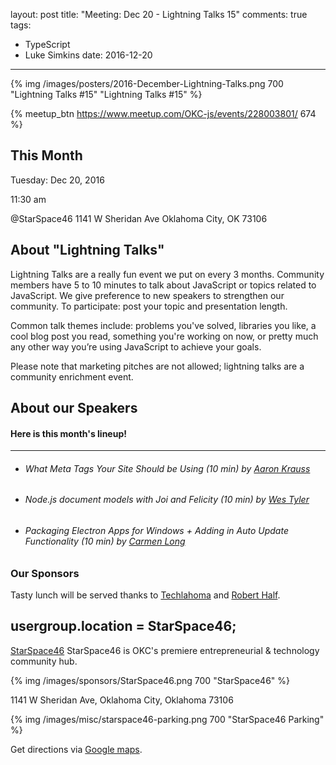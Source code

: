 layout: post
title: "Meeting: Dec 20 - Lightning Talks 15"
comments: true
tags:
  - TypeScript
  - Luke Simkins
date: 2016-12-20
---

{% img /images/posters/2016-December-Lightning-Talks.png 700 "Lightning Talks #15" "Lightning Talks #15" %}

{% meetup_btn https://www.meetup.com/OKC-js/events/228003801/ 674 %}

## This Month
Tuesday: Dec 20, 2016

11:30 am

@StarSpace46
1141 W Sheridan Ave
Oklahoma City, OK
73106


## About "Lightning Talks"
Lightning Talks are a really fun event we put on every 3 months. Community members have 5 to 10 minutes to talk about JavaScript or topics related to JavaScript. We give preference to new speakers to strengthen our community. To participate: post your topic and presentation length.

Common talk themes include: problems you've solved, libraries you like, a cool blog post you read, something you're working on now, or pretty much any other way you’re using JavaScript to achieve your goals.

Please note that marketing pitches are not allowed; lightning talks are a community enrichment event.

## About our Speakers

#### Here is this month's lineup!
----------------------------------------------------------
- ###### What Meta Tags Your Site Should be Using (10 min) by [Aaron Krauss](https://twitter.com/thecodeboss)

- ###### Node.js document models with Joi and Felicity (10 min) by [Wes Tyler](https://twitter.com/westyler1)

- ###### Packaging Electron Apps for Windows + Adding in Auto Update Functionality (10 min) by [Carmen Long](https://twitter.com/carmalou)

<!-- more -->

### Our Sponsors
Tasty lunch will be served thanks to [Techlahoma](http://techlahoma.org/) and [Robert Half](https://www.roberthalf.com/oklahoma-city/technology-it).

## usergroup.location = StarSpace46;
[StarSpace46](http://www.starspace46.com) StarSpace46 is OKC's premiere entrepreneurial & technology community hub.

{% img /images/sponsors/StarSpace46.png 700 "StarSpace46" %}

1141 W Sheridan Ave, Oklahoma City, Oklahoma 73106

{% img /images/misc/starspace46-parking.png 700 "StarSpace46 Parking" %}

Get directions via [Google maps](https://www.google.com/maps/place/1141+W+Sheridan+Ave,+Oklahoma+City,+OK+73106/@35.46679,-97.5343547,17z/data=!3m1!4b1!4m5!3m4!1s0x87b210d6c554c175:0x427474147d8d3d19!8m2!3d35.46679!4d-97.532166).

